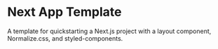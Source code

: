 # Next App Template

A template for quickstarting a Next.js project with a layout component, Normalize.css, and styled-components.
